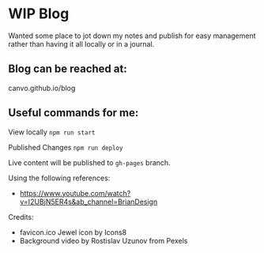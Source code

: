 # WIP Blog

Wanted some place to jot down my notes and publish for easy management rather than having it all locally or in a journal.

## Blog can be reached at:
canvo.github.io/blog

## Useful commands for me:

View locally
`npm run start`

Published Changes
`npm run deploy`

Live content will be published to `gh-pages` branch.


Using the following references:
- https://www.youtube.com/watch?v=I2UBjN5ER4s&ab_channel=BrianDesign

Credits:
- favicon.ico Jewel icon by Icons8
- Background video by Rostislav Uzunov from Pexels